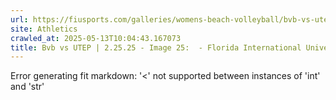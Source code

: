 ```yaml
---
url: https://fiusports.com/galleries/womens-beach-volleyball/bvb-vs-utep-2-25-25/image-25/356/62705
site: Athletics
crawled_at: 2025-05-13T10:04:43.167073
title: Bvb vs UTEP | 2.25.25 - Image 25:  - Florida International University
---
```


Error generating fit markdown: '<' not supported between instances of 'int' and 'str'